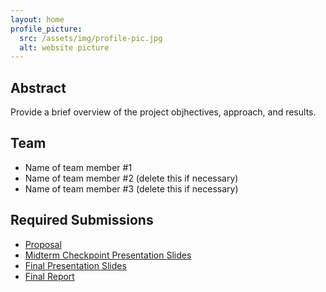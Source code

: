 ```yaml
---
layout: home
profile_picture:
  src: /assets/img/profile-pic.jpg
  alt: website picture
---
```



## Abstract

Provide a brief overview of the project objhectives, approach, and results.

## Team

* Name of team member \#1 
* Name of team member \#2 (delete this if necessary)
* Name of team member \#3 (delete this if necessary)

## Required Submissions

* [Proposal](proposal)
* [Midterm Checkpoint Presentation Slides](http://)
* [Final Presentation Slides](http://)
* [Final Report](report)
